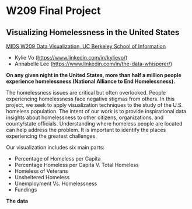 # W209 Final Project
## Visualizing Homelessness in the United States 

[MIDS W209 Data Visualization, ](https://www.ischool.berkeley.edu/courses/datasci/209)
[UC Berkeley School of Information](http://www.ischool.berkeley.edu/)

* Kylie Vo (https://www.linkedin.com/in/kylievo/)
* Annabelle Lee (https://www.linkedin.com/in/the-data-whisperer/)

<b>On any given night in the United States, more than half a million people experience homelessness (National Alliance to End Homelessness).</b><br> 

The homelessness issues are critical but often overlooked. People experiencing homelessness face negative stigmas from others. In this project, we seek to apply visualization techniques to the study of the U.S. homeless population. The intent of our work is to provide inspirational data insights about homelessness to other citizens, organizations, and county/state officials. Understanding where homeless people are located can help address the problem. It is important to identify the places experiencing the greatest challenges.

Our visualization includes six main parts:
* Percentage of Homeless per Capita
* Percentage Homeless per Capita V. Total Homeless
* Homeless of Veterans
* Unsheltered Homeless
* Unemployment Vs. Homelessness
* Fundings


<b>The data </b><br>
